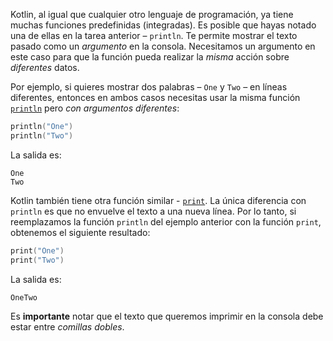 Kotlin, al igual que cualquier otro lenguaje de programación, ya tiene muchas funciones predefinidas (integradas). Es posible que hayas notado una de ellas en la tarea anterior – `println`. Te permite mostrar el texto pasado como un _argumento_ en la consola. Necesitamos un argumento en este caso para que la función pueda realizar la _misma_ acción sobre _diferentes_ datos.

Por ejemplo, si quieres mostrar dos palabras – `One` y `Two` – en líneas diferentes, entonces en ambos casos necesitas usar la misma función [`println`](https://kotlinlang.org/api/latest/jvm/stdlib/kotlin.io/println.html#println) pero _con argumentos diferentes_:
```kotlin
println("One")
println("Two")
```
La salida es:
```text
One
Two
```

Kotlin también tiene otra función similar - [`print`](https://kotlinlang.org/api/latest/jvm/stdlib/kotlin.io/print.html#print). La única diferencia con `println` es que no envuelve el texto a una nueva línea. Por lo tanto, si reemplazamos la función `println` del ejemplo anterior con la función `print`, obtenemos el siguiente resultado:

```kotlin
print("One")
print("Two")
```
La salida es:
```text
OneTwo
```

Es **importante** notar que el texto que queremos imprimir en la consola debe estar entre _comillas dobles_.